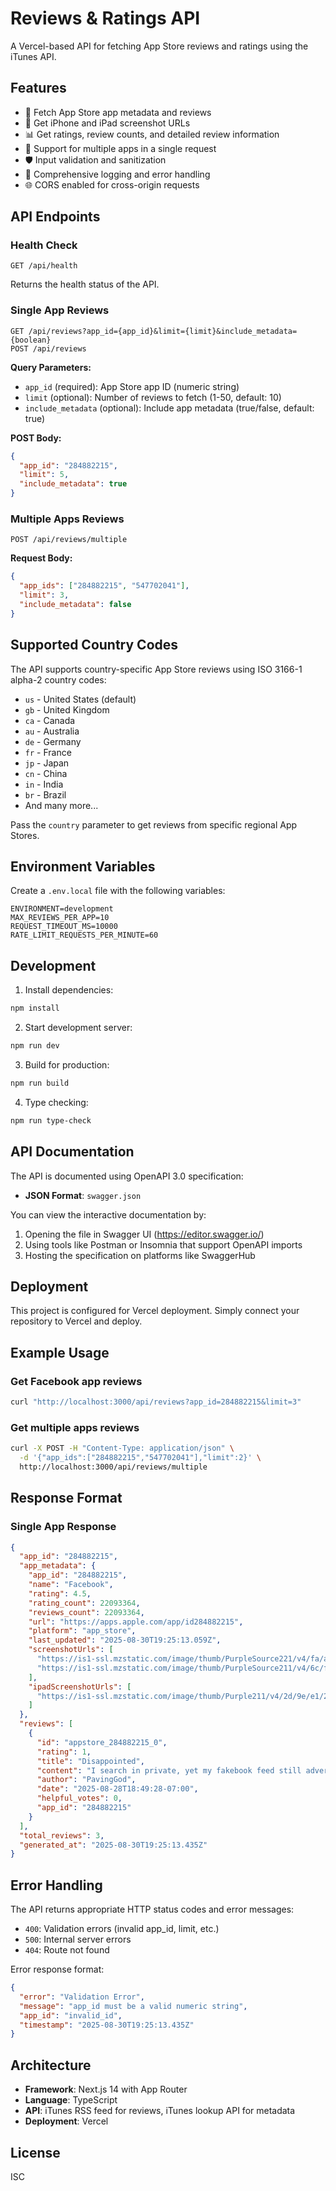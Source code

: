# Reviews & Ratings API

A Vercel-based API for fetching App Store reviews and ratings using the iTunes API.

## Features

- 🍎 Fetch App Store app metadata and reviews
- 📱 Get iPhone and iPad screenshot URLs
- 📊 Get ratings, review counts, and detailed review information
- 🔄 Support for multiple apps in a single request
- 🛡️ Input validation and sanitization
- 📝 Comprehensive logging and error handling
- 🌐 CORS enabled for cross-origin requests

## API Endpoints

### Health Check
```
GET /api/health
```
Returns the health status of the API.

### Single App Reviews
```
GET /api/reviews?app_id={app_id}&limit={limit}&include_metadata={boolean}
POST /api/reviews
```

**Query Parameters:**
- `app_id` (required): App Store app ID (numeric string)
- `limit` (optional): Number of reviews to fetch (1-50, default: 10)
- `include_metadata` (optional): Include app metadata (true/false, default: true)

**POST Body:**
```json
{
  "app_id": "284882215",
  "limit": 5,
  "include_metadata": true
}
```

### Multiple Apps Reviews
```
POST /api/reviews/multiple
```

**Request Body:**
```json
{
  "app_ids": ["284882215", "547702041"],
  "limit": 3,
  "include_metadata": false
}
```

## Supported Country Codes

The API supports country-specific App Store reviews using ISO 3166-1 alpha-2 country codes:

- `us` - United States (default)
- `gb` - United Kingdom
- `ca` - Canada
- `au` - Australia
- `de` - Germany
- `fr` - France
- `jp` - Japan
- `cn` - China
- `in` - India
- `br` - Brazil
- And many more...

Pass the `country` parameter to get reviews from specific regional App Stores.

## Environment Variables

Create a `.env.local` file with the following variables:

```env
ENVIRONMENT=development
MAX_REVIEWS_PER_APP=10
REQUEST_TIMEOUT_MS=10000
RATE_LIMIT_REQUESTS_PER_MINUTE=60
```

## Development

1. Install dependencies:
```bash
npm install
```

2. Start development server:
```bash
npm run dev
```

3. Build for production:
```bash
npm run build
```

4. Type checking:
```bash
npm run type-check
```

## API Documentation

The API is documented using OpenAPI 3.0 specification:

- **JSON Format**: `swagger.json`

You can view the interactive documentation by:
1. Opening the file in Swagger UI (https://editor.swagger.io/)
2. Using tools like Postman or Insomnia that support OpenAPI imports
3. Hosting the specification on platforms like SwaggerHub

## Deployment

This project is configured for Vercel deployment. Simply connect your repository to Vercel and deploy.

## Example Usage

### Get Facebook app reviews
```bash
curl "http://localhost:3000/api/reviews?app_id=284882215&limit=3"
```

### Get multiple apps reviews
```bash
curl -X POST -H "Content-Type: application/json" \
  -d '{"app_ids":["284882215","547702041"],"limit":2}' \
  http://localhost:3000/api/reviews/multiple
```

## Response Format

### Single App Response
```json
{
  "app_id": "284882215",
  "app_metadata": {
    "app_id": "284882215",
    "name": "Facebook",
    "rating": 4.5,
    "rating_count": 22093364,
    "reviews_count": 22093364,
    "url": "https://apps.apple.com/app/id284882215",
    "platform": "app_store",
    "last_updated": "2025-08-30T19:25:13.059Z",
    "screenshotUrls": [
      "https://is1-ssl.mzstatic.com/image/thumb/PurpleSource221/v4/fa/ab/b1/faabb115-0b12-7aa0-2781-2686a446cfe9/f254967c-6ef9-4cc6-b4bf-e89cf016337c_1-iOS-5.5-Home.png/392x696bb.png",
      "https://is1-ssl.mzstatic.com/image/thumb/PurpleSource211/v4/6c/fc/57/6cfc57df-f4b7-5fb3-e8ff-5f6e558291b9/c795c58d-ec37-463c-9ab9-ba0b8bc00ddd_2-iOS-5.5-Reels.png/392x696bb.png"
    ],
    "ipadScreenshotUrls": [
      "https://is1-ssl.mzstatic.com/image/thumb/Purple211/v4/2d/9e/e1/2d9ee1a8-ea20-1637-48ac-a0431e97b15e/3d69f402-0570-4aa0-b4ae-3b186d3098f3_iPad_Pro_12.9_2nd_Gen-Home.png/576x768bb.png"
    ]
  },
  "reviews": [
    {
      "id": "appstore_284882215_0",
      "rating": 1,
      "title": "Disappointed",
      "content": "I search in private, yet my fakebook feed still advertises the things I search...",
      "author": "PavingGod",
      "date": "2025-08-28T18:49:28-07:00",
      "helpful_votes": 0,
      "app_id": "284882215"
    }
  ],
  "total_reviews": 3,
  "generated_at": "2025-08-30T19:25:13.435Z"
}
```

## Error Handling

The API returns appropriate HTTP status codes and error messages:

- `400`: Validation errors (invalid app_id, limit, etc.)
- `500`: Internal server errors
- `404`: Route not found

Error response format:
```json
{
  "error": "Validation Error",
  "message": "app_id must be a valid numeric string",
  "app_id": "invalid_id",
  "timestamp": "2025-08-30T19:25:13.435Z"
}
```

## Architecture

- **Framework**: Next.js 14 with App Router
- **Language**: TypeScript
- **API**: iTunes RSS feed for reviews, iTunes lookup API for metadata
- **Deployment**: Vercel

## License

ISC
